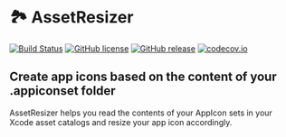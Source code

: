 # 🏞 AssetResizer

[![Build Status](https://travis-ci.org/jeanetienne/AssetResizer.svg?branch=master)](https://travis-ci.org/jeanetienne/AssetResizer)
[![GitHub license](https://img.shields.io/badge/license-MIT-lightgrey.svg)](https://raw.githubusercontent.com/jeanetienne/AssetResizer/master/LICENSE)
[![GitHub release](https://img.shields.io/github/release/jeanetienne/AssetResizer.svg)](https://github.com/jeanetienne/AssetResizer/releases)
[![codecov.io](https://codecov.io/github/jeanetienne/AssetResizer/coverage.svg?branch=master&style=flat)](https://codecov.io/github/jeanetienne/AssetResizer/?branch=master)

## Create app icons based on the content of your .appiconset folder
AssetResizer helps you read the contents of your AppIcon sets in your Xcode asset catalogs and resize your app icon accordingly.
